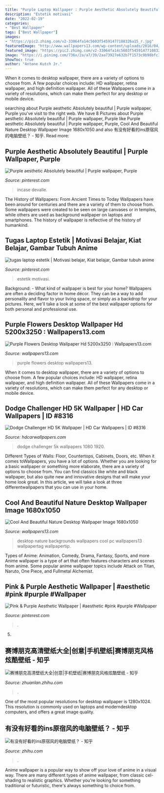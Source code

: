 ```yaml
---
title: "Purple Laptop Wallpaper : Purple Aesthetic Absolutely Beautiful"
description: "Estetik motivasi"
date: "2022-02-19"
categories:
- "Best Wallpaper"
tags: ["Best Wallpaper"]
images:
- "https://pic2.zhimg.com/v2-33064fa14c5603f54591477108326a15_r.jpg"
featuredImage: "http://www.wallpapers13.com/wp-content/uploads/2016/04/Purple-flowers-Desktop-Wallpaper-HD-5200x3250-1920x1440.jpg"
featured_image: "https://pic2.zhimg.com/v2-33064fa14c5603f54591477108326a15_r.jpg"
image: "https://i.pinimg.com/736x/2a/a7/39/2aa73927e632b7f1573c9b98bfc31d9e.jpg"
ShowToc: true
author: "Antone Kutch Jr."
---
```



When it comes to desktop wallpaper, there are a variety of options to choose from. A few popular choices include: HD wallpaper, retina wallpaper, and high definition wallpaper. All of these Wallpapers come in a variety of resolutions, which can make them perfect for any desktop or mobile device. 

	

		
searching about Purple aesthetic Absolutely beautiful | Purple wallpaper, Purple you've visit to the right web. We have 8 Pictures about Purple aesthetic Absolutely beautiful | Purple wallpaper, Purple like Purple aesthetic Absolutely beautiful | Purple wallpaper, Purple, Cool And Beautiful Nature Desktop Wallpaper Image 1680x1050 and also 有没有好看的ins原宿风的电脑壁纸？ - 知乎. Read more:
		
    
## Purple Aesthetic Absolutely Beautiful | Purple Wallpaper, Purple

<img loading=lazy src="https://i.pinimg.com/736x/24/d4/7c/24d47c3921d1875ce18c1930eb8a033e.jpg" onerror="this.onerror=null;this.src='https://tse2.mm.bing.net/th?id=OIP.zeBhXqmaeVqJVTHibifJ8QHaKz&amp;pid=15.1';" alt="Purple aesthetic Absolutely beautiful | Purple wallpaper, Purple">

_Source: pinterest.com_

>incase devalle. 

	

The History of Wallpapers: From Ancient Times to Today
Wallpapers have been around for centuries and there are a variety of them to choose from. Some wallpapers were created to be seen on large canvases or in temples, while others are used as background wallpaper on laptops and smartphones. The history of wallpaper is reflective of the history of humankind.

    
## Tugas Laptop Estetik | Motivasi Belajar, Kiat Belajar, Gambar Tubuh Anime

<img loading=lazy src="https://i.pinimg.com/736x/65/7c/b7/657cb70b7df4e7725b19757c458533c3.jpg" onerror="this.onerror=null;this.src='https://tse2.mm.bing.net/th?id=OIP.n89Y18JApNP-tYw2bRhSXwHaNK&amp;pid=15.1';" alt="tugas laptop estetik | Motivasi belajar, Kiat belajar, Gambar tubuh anime">

_Source: pinterest.com_

>estetik motivasi. 

	

Background: - What kind of wallpaper is best for your home?
Wallpapers are often a deciding factor in home décor. They can be a way to add personality and flavor to your living space, or simply as a backdrop for your pictures. Here, we'll take a look at some of the best wallpaper options for both personal and professional use.

    
## Purple Flowers Desktop Wallpaper Hd 5200x3250 : Wallpapers13.com

<img loading=lazy src="http://www.wallpapers13.com/wp-content/uploads/2016/04/Purple-flowers-Desktop-Wallpaper-HD-5200x3250-1920x1440.jpg" onerror="this.onerror=null;this.src='https://tse3.mm.bing.net/th?id=OIP.tgaqgieN0IcfVqqWVuANhgHaFj&amp;pid=15.1';" alt="Purple Flowers Desktop Wallpaper Hd 5200x3250 : Wallpapers13.com">

_Source: wallpapers13.com_

>purple flowers desktop wallpapers13. 

	

When it comes to desktop wallpaper, there are a variety of options to choose from. A few popular choices include: HD wallpaper, retina wallpaper, and high definition wallpaper. All of these Wallpapers come in a variety of resolutions, which can make them perfect for any desktop or mobile device. 

    
## Dodge Challenger HD 5K Wallpaper | HD Car Wallpapers | ID #8316

<img loading=lazy src="https://www.hdcarwallpapers.com/download/dodge_challenger_hd_5k-1920x1080.jpg" onerror="this.onerror=null;this.src='https://tse1.mm.bing.net/th?id=OIP.s_heTqxCyveaG89UkUXdTwHaEK&amp;pid=15.1';" alt="Dodge Challenger HD 5K Wallpaper | HD Car Wallpapers | ID #8316">

_Source: hdcarwallpapers.com_

>dodge challenger 5k wallpapers 1080 1920. 

	

Different Types of Walls: Floor, Countertops, Cabinets, Doors, etc.
When it comes toWallpapers, you have a lot of options. Whether you are looking for a basic wallpaper or something more elaborate, there are a variety of options to choose from. You can find classics like white and black wallpaper, but also quite new and innovative designs that will make your home look great. In this article, we will take a look at three differentwallpapers that you can use in your home.

    
## Cool And Beautiful Nature Desktop Wallpaper Image 1680x1050

<img loading=lazy src="https://www.wallpapers13.com/wp-content/uploads/2016/01/Cool-and-Beautiful-Nature-desktop-wallpaper-image-2560X1600-1600x1200.jpg" onerror="this.onerror=null;this.src='https://tse2.mm.bing.net/th?id=OIP.1d6tBbNiJTFQNEK_k0sSjQHaFj&amp;pid=15.1';" alt="Cool And Beautiful Nature Desktop Wallpaper Image 1680x1050">

_Source: wallpapers13.com_

>desktop nature backgrounds wallpapers cool pc wallpapers13 wallpapertag wallpapertip. 

	

Types of Anime: Animation, Comedy, Drama, Fantasy, Sports, and more
Anime wallpaper is a type of art that often features characters and scenes from anime. Some popular anime wallpaper topics include Attack on Titan, Naruto, One Piece, and Fullmetal Alchemist.

    
## Pink &amp; Purple Aesthetic Wallpaper | #aesthetic #pink #purple #Wallpaper

<img loading=lazy src="https://i.pinimg.com/736x/2a/a7/39/2aa73927e632b7f1573c9b98bfc31d9e.jpg" onerror="this.onerror=null;this.src='https://tse2.mm.bing.net/th?id=OIP.yd0MB1FLGE1O_GBMXYhnlAHaNK&amp;pid=15.1';" alt="Pink &amp; Purple Aesthetic Wallpaper | #aesthetic #pink #purple #Wallpaper">

_Source: pinterest.com_

>. 

	

5.

    
## 赛博朋克高清壁纸大全|创意|手机壁纸|赛博朋克风格炫酷壁纸 - 知乎

<img loading=lazy src="https://pic2.zhimg.com/v2-33064fa14c5603f54591477108326a15_r.jpg" onerror="this.onerror=null;this.src='https://tse2.mm.bing.net/th?id=OIP.duUGnRsuRd3AF1SL49gPbgHaLH&amp;pid=15.1';" alt="赛博朋克高清壁纸大全|创意|手机壁纸|赛博朋克风格炫酷壁纸 - 知乎">

_Source: zhuanlan.zhihu.com_

>. 

	

One of the most popular resolutions for desktop wallpaper is 1280x1024. This resolution is commonly used on laptops and moderndesktop computers, and offers a great image quality.

    
## 有没有好看的ins原宿风的电脑壁纸？ - 知乎

<img loading=lazy src="https://pic4.zhimg.com/v2-711213f42222d35c394125abbdbb967a_r.jpg?source=1940ef5c" onerror="this.onerror=null;this.src='https://tse3.mm.bing.net/th?id=OIP.-7KbNsVnRIRaTrxS_GcLOgHaNK&amp;pid=15.1';" alt="有没有好看的ins原宿风的电脑壁纸？ - 知乎">

_Source: zhihu.com_

>. 

	

Anime wallpaper is a popular way to show off your love of anime in a visual way. There are many different types of anime wallpaper, from classic cel-shading to realistic graphics. Whether you're looking for something traditional or futuristic, there's always something to choice from.

